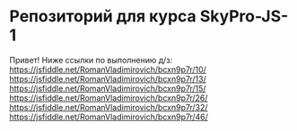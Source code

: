 # Репозиторий для курса SkyPro-JS-1

Привет!
Ниже ссылки по выполнению д/з:
https://jsfiddle.net/RomanVladimirovich/bcxn9p7r/10/
https://jsfiddle.net/RomanVladimirovich/bcxn9p7r/13/
https://jsfiddle.net/RomanVladimirovich/bcxn9p7r/15/
https://jsfiddle.net/RomanVladimirovich/bcxn9p7r/26/
https://jsfiddle.net/RomanVladimirovich/bcxn9p7r/32/
https://jsfiddle.net/RomanVladimirovich/bcxn9p7r/46/
